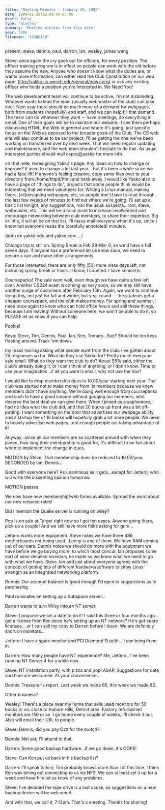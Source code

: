 ```yaml
---
title: "Meeting Minutes - January 29, 1998"
date: 1998-01-29T12:00:00-05:00
draft: false
type: "minutes"
summary: "Meeting minutes from this date"
year: 1998
filename: "19980129"
---
```


present: steve, dennis, paul, darron, ian, wesley, james wang </p><p>
Steve: once again the cry goes out for officers, for every position. The officer training program is in effect so people can work with the old before they assume the new. Anyone who doesn't know what the duties are, or wants more information, can either read the Club Constitution on our web page, http://yakko.cs.wmich.edu/general/new.const or ask any existing officer who holds a position you're interested in. We Need You! </p><p>
The web development team will continue to be active, I'm not disbanding. Whoever wants to lead the team (usually webmaster of the club) can take over. Next year there should be much more of a demand for webpages, both from students (hopefully) and staff, and we can help fill that demand. The team can do whatever they want -- have meetings, do everything in email. One of their goals will be to maintain our website.. I see them perhaps discussing HTML, the Web in general and where it's going, just specific focus on the Web as opposed to the broader goals of the Club. The CS web site will also continue to be our project; I'll be getting the one we've been working on transferred over by next week. That will need regular updating and maintenance, and the web team shouldn't hesitate to do that. As usual, interested parties should mail csproj@yakko for more info. </p><p>
on that note, redesigning Yakko's page: Any ideas on how to change or improve? It used to change a lot last year... but it's been a while since we had a face lift! If anyone's feeling creative, copy some files over to your directory from /home/httpd/html and hack away. I would like Yakko also to have a page of "things to do", projects that some people think would be interesting that we need volunteers for. Writing a Linux manual, making flyers, [re]designing webpages, etc, so people don't have to read through the last few weeks of minutes to find out where we're going. I'll set up a basic list tonight; any suggestions, mail the usual suspects...root, steve, webmaster, etc. This will be a focal point to increase involvement and encourage networking between club members, to share their expertise. Big or little, it will all be on that list. I'll mass-mail everyone when it's up, since I know not everyone reads the (carefully annotated) minutes. </p><p>
(both on yakko.edu and yakko.com....) </p><p>
Chicago trip is still on. Spring Break is Feb 28-Mar 8, so we'd have a full seven days. If anyone has a preference let us know soon, we need to secure a van and make other arrangements. </p><p>
For those interested, there are only fifty (50) more class days left, not including spring break or finals.. I know, I counted. I have senioritis. </p><p>
Coursepacks! The sale went well, even though we have quite a few left over. Another CS224 exam is coming up very soon, so we may still have another surge of customers after February 15th. Again, we want to continue doing this, not just for fall and winter, but year round -- the students get a cheaper coursepack, and the club makes money. For spring and summer, I need once again to know who can hold office hours and sell these things, because I am leaving! Without someone here, we won't be able to do it, so PLEASE let us know if you can help. </p><p>
Pookie! </p><p>
Keys: Steve, Tim, Dennis, Paul, Ian, Ken, Trenary...Sue? Should be ten keys floating around. Track 'em down. </p><p>
my mass mailing asking what people want from the club: I've gotten about 25 responses so far. What do they use Yakko for?  Pretty much everyone said email. What do they want the club to do? About 95% said, either the club's already doing it, or I can't think of anything, or I don't know. Time to use your imagination...if all you want is email, why not use the Vax? </p><p>
I would like to drop membership dues to 10.00/year starting next year. The club was started not to make money from its members because we knew members didn't have anything. We're doing well enough from coursepacks and such to have a good income without gouging our members, who deserve the best deal we can give them. When I joined as a sophomore, I had no idea what the club did, and that 20 bucks up front was a bit off-putting. I want something on the door that advertises our webpage ability, and a startup fee of 10 bucks will hopefully grab a lot more people. We need to heavily advertise web pages...not enough people are taking advantage of it! </p><p>
Anyway...since all our members are so scattered around with when they joined, how long their membership is good for, it's difficult to be fair about when to implement the change in dues. </p><p>
MOTION by Steve: That membership dues be reduced to 10.00/year. SECONDED by Ian, Dennis... </p><p>
Good with everyone here? As unanimous as it gets...except for Jettero, who will write the dissenting opinion tomorrow. </p><p>
MOTION passes. </p><p>
We now have new membership/web forms available. Spread the word about our new reduced rates! </p><p>
Did I mention the Quake server is running on wiley? </p><p>
Pop is on sale at Target right now so I got ten cases. Anyone going there, pick up a couple! And we still have more folks asking for gum... </p><p>
Jettero wants more equipment. Steve notes we have three 486 motherboards not being used...Lenny is one of them. We have RAM coming out of our ears. Dennis notes we should do more with the equipment we have before we go buying more, to which most concur. Ian proposes some sort of semi-detailed inventory be made so we know what we need to go with what we have. Steve, Ian and just about everyone agrees with the concept of getting lots of different hardware/software to show Linux' strength as an integrated networking platform. </p><p>
Dennis: Our account balance is good enough I'd open to suggestions as to purchasing. </p><p>
Paul ruminates on setting up a Subspace server... </p><p>
Darren wants to turn Wiley into an NT server. </p><p>
Steve: I propose we set a date to do it! I said this three or four months ago... get a license from Ken since he's setting up an NT network? He's got spare licenses... or I can sell my copy to Darren before I leave. We are definitely short on monitors... </p><p>
Jettero: I have a spare monitor and PCI Diamond Stealth... I can bring them in. </p><p>
Darren: How many people have NT experience? Me, Jettero.. I've been running NT Server 4 for a while now. </p><p>
Steve: NT installation party, with pizza and pop! ASAP. Suggestions for date and time are welcomed. At your convenience... </p><p>
Dennis: Treasurer's report. Last week we made 65, this week we made 82. </p><p>
Other business? </p><p>
Wesley: There's a place near my home that sells used monitors for 50 bucks or so..close to Auburn Hills, Detroit area. Factory refurbished monitors are 150 or so. I go home every couple of weeks, I'll check it out. Also will email their URL to people. </p><p>
Steve: Dennis, did you pay Ozz for the switch? </p><p>
Dennis: Not yet; I'll attend to that. </p><p>
Darren: Some good backup hardware...if we go down, it's OOPS! </p><p>
Steve: Can Ken put us back in his backup list? </p><p>
Darren: I'll speak to him; Tim probably knows more than I at this time. I think Ken was timing out connecting to us via NFS. We can at least set it up for a week and have him let us know of any problems. </p><p>
Steve: I've decided the tape drive is a lost cause, so suggestions on a new backup device will be welcomed. </p><p>
And with that, we call it, 7:13pm. That's a meeting. Thanks for sharing!   </p>
